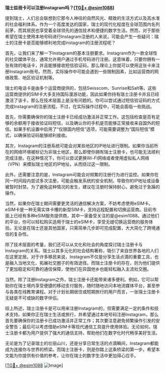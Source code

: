 **瑞士註冊卡可以注册Instagram吗？[[TG💪+ @esim1088](https://t.me/s/esim1088)]**

提到瑞士，人们总会联想到它那令人神往的自然风光、精致的生活方式以及高水准的社会福利体系。作为一个高度发达的国家，瑞士的现代化程度在全球范围内名列前茅，而其居民也享受着全球领先的通信技术和便捷的数字生活。然而，对于那些希望在瑞士使用本地号码进行Instagram注册的人来说，可能会产生一些疑问：瑞士的注册卡是否能够顺利地完成Instagram的注册流程呢？

首先，让我们来了解一下Instagram的基本注册要求。Instagram作为一款全球性的社交媒体平台，通常允许用户通过手机号码进行注册。这意味着，只要你拥有一张有效的电话卡，并且能够接收短信验证码，那么理论上你就可以使用这张卡来注册Instagram账号。然而，实际操作中可能会遇到一些限制因素，比如运营商的网络政策、地区验证机制等。

瑞士的电话卡是由多个运营商提供的，包括Swisscom、Sunrise和Salt等。这些运营商提供的SIM卡大多支持国际漫游功能，因此如果你持有瑞士注册卡并且已经激活了该卡，那么在技术层面上是没有问题的。你可以尝试通过短信验证码的方式完成Instagram的注册流程。不过，在实际操作过程中，可能会面临一些挑战。

首先，你需要确保你的瑞士注册卡已经成功激活并正常工作。这包括检查是否有足够的余额用于接收验证码短信，以及确认你的手机是否能够正常接收来自国外的短信。如果手机设置中启用了“仅限国内短信”选项，可能需要调整为“国际短信”模式，以确保验证码能够顺利接收。

其次，Instagram的注册系统可能会对某些地区的IP地址进行限制。如果你当前所在的网络环境被标记为非瑞士地区，那么即使你拥有瑞士注册卡，也可能无法顺利完成注册。在这种情况下，你可以尝试更换Wi-Fi网络或者使用虚拟私人网络（VPN）来模拟瑞士地区的IP地址，从而绕过这一限制。

此外，还需要注意的是，Instagram可能会对频繁的注册行为进行监控。如果你在同一时间段内尝试多次注册，可能会触发系统的安全机制，导致你的IP地址或设备被暂时封禁。为了避免这种情况的发生，建议在注册时保持耐心，避免过于急躁的操作。

当然，如果你在瑞士期间需要更灵活的通信解决方案，不妨考虑使用eSIM卡。eSIM卡是一种无需实体卡槽的新型SIM卡，支持远程配置和切换运营商。目前市面上已经有多种eSIM服务提供商，其中一家备受关注的是@esim1088。通过他们的平台，你可以轻松购买适用于瑞士的eSIM卡，享受无缝切换运营商的服务体验。无论是在瑞士还是其他国家，只需简单几步即可完成配置，大大简化了跨境通信的复杂性。

除了技术层面的考量，我们还可以从文化和社会的角度探讨瑞士注册卡与Instagram的关系。瑞士以其多元化的社会结构著称，吸引了来自世界各地的人们在这里定居。对于许多移民来说，Instagram不仅是分享生活点滴的重要工具，也是融入当地文化、拓展社交圈子的有效途径。而瑞士注册卡的存在，则为他们提供了更加稳定和可靠的通信保障，使他们在异国他乡也能轻松融入主流社交圈。

当然，除了注册Instagram之外，瑞士注册卡还能带来诸多便利。例如，它可以帮助你在瑞士境内享受便捷的移动支付服务，随时随地访问本地流媒体平台，甚至参与各类在线教育课程。对于计划长期居住或短期旅行的用户而言，一张瑞士注册卡无疑是不可或缺的数字伴侣。

综上所述，瑞士注册卡是可以用来注册Instagram的，但需要满足一定的条件和技术支持。如果你正在瑞士生活或旅行，并希望通过本地号码注册Instagram，那么首先要确保你的注册卡已成功激活并正常工作；其次要注意避免频繁操作引发的安全警告；最后可以考虑借助eSIM卡等现代通信工具提升使用体验。无论如何，瑞士注册卡都为用户提供了强大的通信支持，帮助他们在数字化时代畅享美好生活。

无论是为了记录瑞士的壮丽山川，还是分享日常生活的点滴瞬间，Instagram都能成为连接你与世界的桥梁。而瑞士注册卡，则是你踏上这条桥梁的第一步。希望本文能为你提供有价值的参考，让你在瑞士的数字生活中更加得心应手。

[[TG💪+ @esim1088](https://t.me/s/esim1088) ![Image](https://i.postimg.cc/4NQfJmqS/Snipaste-2025-05-13-00-14-12.png)]